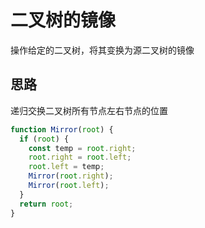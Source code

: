 # 二叉树的镜像

操作给定的二叉树，将其变换为源二叉树的镜像

## 思路

递归交换二叉树所有节点左右节点的位置

```js
function Mirror(root) {
  if (root) {
    const temp = root.right;
    root.right = root.left;
    root.left = temp;
    Mirror(root.right);
    Mirror(root.left);
  }
  return root;
}
```
